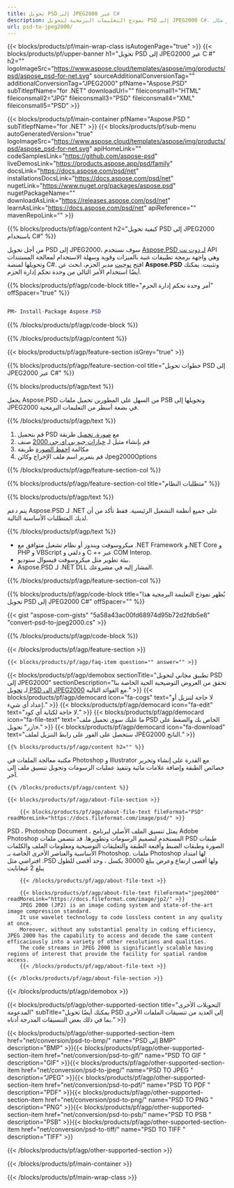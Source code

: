 ```yaml
---
title: تحويل PSD إلى JPEG2000 عبر C#
description: نموذج التعليمات البرمجية لتحويل PSD إلى JPEG2000 C#. استخدم رمز مثال API لملفات PSD المجمعة لتحويل JPEG2000 داخل VB.NET أو ASP.Net أو أي تطبيق يستند إلى .NET.
url: psd-to-jpeg2000/
---
```


{{< blocks/products/pf/main-wrap-class isAutogenPage="true" >}}
{{< blocks/products/pf/upper-banner h1="تحويل PSD إلى JPEG2000 عبر C #" h2="" logoImageSrc="https://www.aspose.cloud/templates/aspose/img/products/psd/aspose_psd-for-net.svg" sourceAdditionalConversionTag="" additionalConversionTag="JPEG2000" pfName="Aspose.PSD" subTitlepfName="for .NET" downloadUrl="" fileiconsmall1="HTML" fileiconsmall2="JPG" fileiconsmall3="PSD" fileiconsmall4="XML" fileiconsmall5="PSD" >}}

{{< blocks/products/pf/main-container pfName="Aspose.PSD " subTitlepfName="for .NET" >}}
{{< blocks/products/pf/sub-menu autoGeneratedVersion="true" logoImageSrc="https://www.aspose.cloud/templates/aspose/img/products/psd/aspose_psd-for-net.svg" apiHomeLink="" codeSamplesLink="https://github.com/aspose-psd" liveDemosLink="https://products.aspose.app/psd/family" docsLink="https://docs.aspose.com/psd/net" installationsDocsLink="https://docs.aspose.com/psd/net" nugetLink="https://www.nuget.org/packages/aspose.psd" nugetPackageName="" downloadAsLink="https://releases.aspose.com/psd/net" learnAsLink="https://docs.aspose.com/psd/net" apiReference="" mavenRepoLink="" >}}

{{% blocks/products/pf/agp/content h2="كيفية تحويل PSD إلى JPEG2000 باستخدام C#" %}}

من أجل تحويل PSD إلى JPEG2000، سوف نستخدم <a href="/psd/{{< lang-code >}}net">Aspose.PSD لـ دوت نت</a> API وهي واجهة برمجة تطبيقات غنية بالميزات وقوية وسهلة الاستخدام لمعالجة المستندات وتحويلها لمنصة C#. افتح <a href="https://www.nuget.org/packages/aspose.psd">نوجيت</a> مدير الحزم، ابحث عن <b>Aspose.PSD</b> وتثبيت. يمكنك أيضًا استخدام الأمر التالي من وحدة تحكم إدارة الحزم.

{{% blocks/products/pf/agp/code-block title="أمر وحدة تحكم إدارة الحزم" offSpacer="true" %}}

```cs

PM> Install-Package Aspose.PSD

```

{{% /blocks/products/pf/agp/code-block %}}

{{% /blocks/products/pf/agp/content %}}

{{< blocks/products/pf/agp/feature-section isGrey="true" >}}

{{% blocks/products/pf/agp/feature-section-col title="خطوات تحويل PSD إلى JPEG2000 عبر C#" %}}

{{% blocks/products/pf/agp/text %}}

 يجعل Aspose.PSD من السهل على المطورين تحميل ملفات PSB وتحويلها إلى JPEG2000 في بضعة أسطر من التعليمات البرمجية.

{{% /blocks/products/pf/agp/text %}}

1. قم بتحميل PSD مع [صورة. تحميل](https://apireference.aspose.com/psd/net/aspose.psd/image/methods/load/index) طريقة
1. قم بإنشاء مثيل لـ [خيارات جيه بي إي جي 2000](https://apireference.aspose.com/psd/net/aspose.psd.imageoptions/jpeg2000options) صنف
1. مكالمة [احفظ الصورة](https://apireference.aspose.com/psd/net/aspose.psd/image/methods/save/index) طريقة
1. قم بتمرير اسم ملف الإخراج وكائن Jpeg2000Options

{{% /blocks/products/pf/agp/feature-section-col %}}

{{% blocks/products/pf/agp/feature-section-col title="متطلبات النظام" %}}

{{% blocks/products/pf/agp/text %}}

 يتم دعم Aspose.PSD لـ .NET على جميع أنظمة التشغيل الرئيسية. فقط تأكد من أن لديك المتطلبات الأساسية التالية.

{{% /blocks/products/pf/agp/text %}}

- ميكروسوفت ويندوز أو نظام تشغيل متوافق مع .NET Framework و.NET Core و PHP و VBScript و دلفي و C ++ عبر COM Interop.
- بيئة تطوير مثل ميكروسوفت فيسوال ستوديو.
- Aspose.PSD لـ .NET DLL المشار إليه في مشروعك.

{{% /blocks/products/pf/agp/feature-section-col %}}

{{% blocks/products/pf/agp/code-block title="يُظهر نموذج التعليمة البرمجية هذا تحويل PSD إلى JPEG2000 C#" offSpacer="" %}}

{{< gist "aspose-com-gists" "5a58a43ac00fd68974d95b72d2fdb5e8" "convert-psd-to-jpeg2000.cs" >}}

{{% /blocks/products/pf/agp/code-block %}}

{{< /blocks/products/pf/agp/feature-section >}}

    {{< blocks/products/pf/agp/faq-item question="" answer="" >}}
 

<!-- aboutfile Starts -->

{{< blocks/products/pf/agp/demobox sectionTitle="تطبيق مجاني لتحويل PSD إلى JPEG2000" sectionDescription="تحقق من العروض التوضيحية الحية الخاصة بنا لـ [تحويل PSD إلى JPEG2000](https://products.aspose.app/psd/conversion/psd-to-jpeg2000) مع الفوائد التالية." >}}
        {{< blocks/products/pf/agp/democard icon="fa-cogs" text="لا حاجة لتنزيل أو إعداد أي شيء." >}}
        {{< blocks/products/pf/agp/democard icon="fa-edit" text="لا حاجة لكتابة أي كود." >}}
        {{< blocks/products/pf/agp/democard icon="fa-file-text" text="ما عليك سوى تحميل ملف PSD الخاص بك والضغط على زر\" تحويل\»." >}}
        {{< blocks/products/pf/agp/democard icon="fa-download" text="ستحصل على الفور على رابط التنزيل لملف JPEG2000 الناتج." >}}

    {{% blocks/products/pf/agp/content h2="" %}}

مكتبة معالجة الملفات في Photoshop و Illustrator مع القدرة على إنشاء وتحرير خصائص الطبقة وإضافة علامات مائية وتنفيذ عمليات الرسومات وتحويل تنسيق ملف إلى آخر.



    {{% /blocks/products/pf/agp/content %}}

    {{< blocks/products/pf/agp/about-file-section >}}

        {{< blocks/products/pf/agp/about-file-text fileFormat="PSD" readMoreLink="https://docs.fileformat.com/image/psd/" >}}
PSD ، Photoshop Document ، يمثل تنسيق الملف الأصلي لبرنامج Adobe Photoshop المستخدم لتصميم الرسومات وتطويرها. قد تتضمن ملفات PSD طبقات الصورة وطبقات الضبط وأقنعة الطبقة والتعليقات التوضيحية ومعلومات الملف والكلمات الأساسية والعناصر الأخرى الخاصة بـ Photoshop. ملفات Photoshop لها امتداد افتراضي مثل .PSD ولها أقصى ارتفاع وعرض يبلغ 30000 بكسل ، وحد أقصى للطول يبلغ 2 غيغابايت

        {{< /blocks/products/pf/agp/about-file-text >}}
        
        {{< blocks/products/pf/agp/about-file-text fileFormat="jpeg2000" readMoreLink="https://docs.fileformat.com/image/jp2/" >}}
        JPEG 2000 (JP2) is an image coding system and state-of-the-art image compression standard.
        It use wavelet technology to code lossless content in any quality at once.
        Moreover, without any substantial penalty in coding efficiency, JPEG 2000 has the capability to access and decode the same content efficaciously into a variety of other resolutions and qualities.
        The code streams in JPEG 2000 is significantly scalable having regions of interest that provide the facility for spatial random access.
        {{< /blocks/products/pf/agp/about-file-text >}}

    {{< /blocks/products/pf/agp/about-file-section >}}

{{< /blocks/products/pf/agp/demobox >}}

<!-- aboutfile Ends -->

{{< blocks/products/pf/agp/other-supported-section title="التحويلات الأخرى المدعومة" subTitle="يمكنك أيضًا تحويل PSD إلى العديد من تنسيقات الملفات الأخرى بما في ذلك بعض التنسيقات المدرجة أدناه." >}}

{{< blocks/products/pf/agp/other-supported-section-item href="net/conversion/psd-to-bmp/" name="PSD إلى BMP" description="BMP" >}}{{< blocks/products/pf/agp/other-supported-section-item href="net/conversion/psd-to-gif/" name="PSD TO GIF " description="GIF" >}}{{< blocks/products/pf/agp/other-supported-section-item href="net/conversion/psd-to-jpeg/" name="PSD TO JPEG " description="JPEG" >}}{{< blocks/products/pf/agp/other-supported-section-item href="net/conversion/psd-to-pdf/" name="PSD TO PDF " description="PDF" >}}{{< blocks/products/pf/agp/other-supported-section-item href="net/conversion/psd-to-png/" name="PSD TO PNG " description="PNG" >}}{{< blocks/products/pf/agp/other-supported-section-item href="net/conversion/psd-to-psb/" name="PSD TO PSB " description="PSB" >}}{{< blocks/products/pf/agp/other-supported-section-item href="net/conversion/psd-to-tiff/" name="PSD TO TIFF " description="TIFF" >}}

{{< /blocks/products/pf/agp/other-supported-section >}}

{{< /blocks/products/pf/main-container >}}
    
{{< /blocks/products/pf/main-wrap-class >}}


